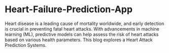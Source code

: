 # Heart-Failure-Prediction-App
Heart disease is a leading cause of mortality worldwide, and early detection is crucial in preventing fatal heart attacks. With advancements in machine learning (ML), predictive models can help assess the risk of heart attacks based on various health parameters. This blog explores a Heart Attack Prediction Systems.
